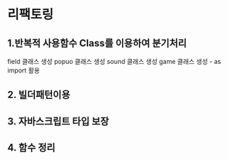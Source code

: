 <h1>리팩토링</h1>

<h2>1.반복적 사용함수 Class를 이용하여 분기처리</h2>
field 클래스 생성
popuo 클래스 생성
sound 클래스 생성
game 클래스 생성
- as import 활용
<h2>2. 빌더패턴이용</h2>

<h2>3. 자바스크립트 타입 보장</h2>

<h2>4. 함수 정리</h2>
